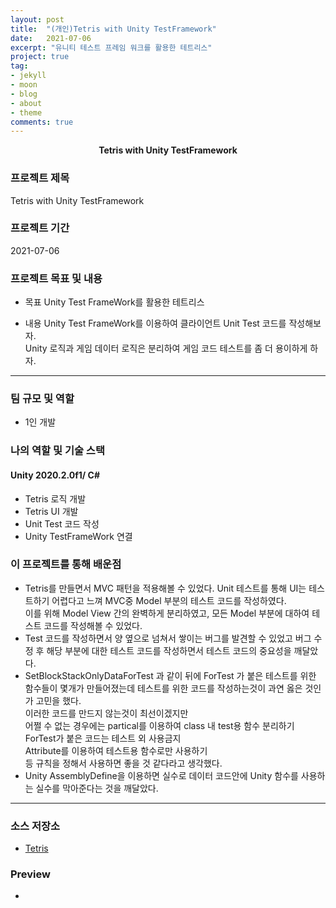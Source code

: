 ```yaml
---
layout: post
title:  "(개인)Tetris with Unity TestFramework"
date:   2021-07-06
excerpt: "유니티 테스트 프레임 워크를 활용한 테트리스"
project: true
tag:
- jekyll 
- moon
- blog
- about
- theme
comments: true
---
```

<center><b>Tetris with Unity TestFramework</b></center>
     
### 프로젝트 제목
Tetris with Unity TestFramework  

### 프로젝트 기간
2021-07-06

### 프로젝트 목표 및 내용
* 목표
	Unity Test FrameWork를 활용한 테트리스  

* 내용
	Unity Test FrameWork를 이용하여 클라이언트 Unit Test 코드를 작성해보자.  
	Unity 로직과 게임 데이터 로직은 분리하여 게임 코드 테스트를 좀 더 용이하게 하자.  

---

### 팀 규모 및 역할
* 1인 개발


### 나의 역할 및 기술 스택
#### Unity 2020.2.0f1/ C#
* Tetris 로직 개발  
* Tetris UI 개발  
* Unit Test 코드 작성  
* Unity TestFrameWork 연결  


### 이 프로젝트를 통해 배운점
*	Tetris를 만들면서 MVC 패턴을 적용해볼 수 있었다. Unit 테스트를 통해 UI는 테스트하기 어렵다고 느껴 MVC중 Model 부분의 테스트 코드를 작성하였다.  
	이를 위해 Model View 간의 완벽하게 분리하였고, 모든 Model 부분에 대하여 테스트 코드를 작성해볼 수 있었다.  
*	Test 코드를 작성하면서 양 옆으로 넘쳐서 쌓이는 버그를 발견할 수 있었고 버그 수정 후 해당 부분에 대한 테스트 코드를 작성하면서 테스트 코드의 중요성을 깨달았다.  
*	SetBlockStackOnlyDataForTest 과 같이 뒤에 ForTest 가 붙은 테스트를 위한 함수들이 몇개가 만들어졌는데 테스트를 위한 코드를 작성하는것이 과연 옳은 것인가 고민을 했다.   
	이러한 코드를 만드지 않는것이 최선이겠지만  
	어쩔 수 없는 경우에는 partical를 이용하여 class 내 test용 함수 분리하기  
	ForTest가 붙은 코드는 테스트 외 사용금지  
	Attribute를 이용하여 테스트용 함수로만 사용하기  
	등 규칙을 정해서 사용하면 좋을 것 같다라고 생각했다.  
* 	Unity AssemblyDefine을 이용하면 실수로 데이터 코드안에 Unity 함수를 사용하는 실수를 막아준다는 것을 깨달았다.  

---

### 소스 저장소
* [Tetris](https://github.com/Meerkat-GMD/Tetris)

### Preview
*